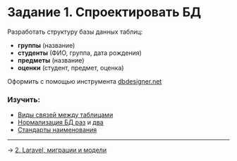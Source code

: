 # Задание 1. Спроектировать БД
Разработать структуру базы данных таблиц:
- **группы** (название)
- **студенты** (ФИО, группа, дата рождения)
- **предметы** (название)
- **оценки** (студент, предмет, оценка)

Оформить с помощью инструмента [dbdesigner.net](https://www.dbdesigner.net)

### Изучить:
- [Виды связей между таблицами](http://yapro.ru/web-master/mysql/vidi-svyazey-mejdu-tablicami.html)
- [Нормализация БД раз](https://github.com/codedokode/pasta/blob/master/db/normalization.md) и [два](https://habr.com/ru/post/254773/)
- [Стандарты наименования](https://github.com/dom1no/fwt-standards/blob/master/proposed/db-naming.md)

---
→ [2. Laravel, миграции и модели](mission-2.md)
